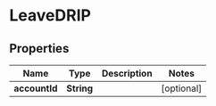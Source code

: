 

# LeaveDRIP


## Properties

| Name | Type | Description | Notes |
|------------ | ------------- | ------------- | -------------|
|**accountId** | **String** |  |  [optional] |



